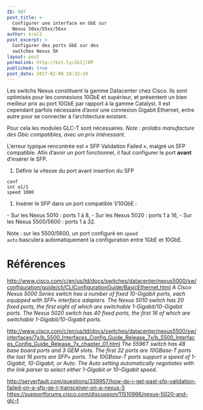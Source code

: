 ```yaml
---
ID: 507
post_title: >
  Configurer une interface en GbE sur
  Nexus 50xx/55xx/56xx
author: kral2
post_excerpt: >
  Configurer des ports GbE sur des
  switches Nexus 5K
layout: post
permalink: http://bit.ly/2kIjl8P
published: true
post_date: 2017-02-08 18:32:19
---
```

Les switchs Nexus constituent la gamme Datacenter chez Cisco. Ils sont optimisés pour les connexions 10GbE et supérieur, et présentent un bien meilleur prix au port 10GbE par rapport à la gamme Catalyst. Il est cependant parfois nécessaire d’avoir une connexion Gigabit Ethernet, entre autre pour se connecter à l’architecture existant.

Pour cela les modules GLC-T sont nécessaires.
<em>Note : prolabs manufacture des Gbic compatibles, avec un prix intéressant.</em>

L’erreur typique rencontrée est « SFP Validation Failed », malgré un SFP compatible. Afin d’avoir un port fonctionnel, il faut configurer le port <strong>avant</strong> d’insérer le SFP.
<ol>
 	<li>Définir la vitesse du port avant insertion du SFP</li>
</ol>
<pre><code>conf
int e1/1
speed 1000
</code></pre>
<ol>
 	<li>Insérer le SFP dans un port compatible 1/10GbE :</li>
</ol>
- Sur les Nexus 5010 : ports 1 à 8,
- Sur les Nexus 5020 : ports 1 à 16,
- Sur les Nexus 5500/5600 : ports 1 à 32.

Note : sur les 5500/5600, un port configuré en <code>speed auto</code> basculera automatiquement la configuration entre 1GbE et 10GbE.
<h1>Références</h1>
<a href="http://www.cisco.com/c/en/us/td/docs/switches/datacenter/nexus5000/sw/configuration/guide/cli/CLIConfigurationGuide/BasicEthernet.html">http://www.cisco.com/c/en/us/td/docs/switches/datacenter/nexus5000/sw/configuration/guide/cli/CLIConfigurationGuide/BasicEthernet.html</a>
<em>A Cisco Nexus 5000 Series switch has a number of fixed 10-Gigabit ports, each equipped with SFP+ interface adapters. The Nexus 5010 switch has 20 fixed ports, the first eight of which are switchable 1-Gigabit/10-Gigabit ports. The Nexus 5020 switch has 40 fixed ports, the first 16 of which are switchable 1-Gigabit/10-Gigabit ports.</em>

<a href="http://www.cisco.com/c/en/us/td/docs/switches/datacenter/nexus5500/sw/interfaces/7x/b_5500_Interfaces_Config_Guide_Release_7x/b_5500_Interfaces_Config_Guide_Release_7x_chapter_01.html">http://www.cisco.com/c/en/us/td/docs/switches/datacenter/nexus5500/sw/interfaces/7x/b_5500_Interfaces_Config_Guide_Release_7x/b_5500_Interfaces_Config_Guide_Release_7x_chapter_01.html</a>
<em>The 5596T switch has 48 base board ports and 3 GEM slots. The first 32 ports are 10GBase-T ports the last 16 ports are SFP+ ports. The 10GBase-T ports support a speed of 1-Gigabit, 10-Gigabit, or Auto. The Auto setting automatically negotiates with the link parser to select either 1-Gigabit or 10-Gigabit speed.</em>

<a href="http://serverfault.com/questions/339957/how-do-i-get-past-sfp-validation-failed-on-a-sfp-ge-t-transceiver-on-a-nexus-5">http://serverfault.com/questions/339957/how-do-i-get-past-sfp-validation-failed-on-a-sfp-ge-t-transceiver-on-a-nexus-5</a>
<a href="https://supportforums.cisco.com/discussion/11510966/nexus-5020-and-glc-t">https://supportforums.cisco.com/discussion/11510966/nexus-5020-and-glc-t</a>